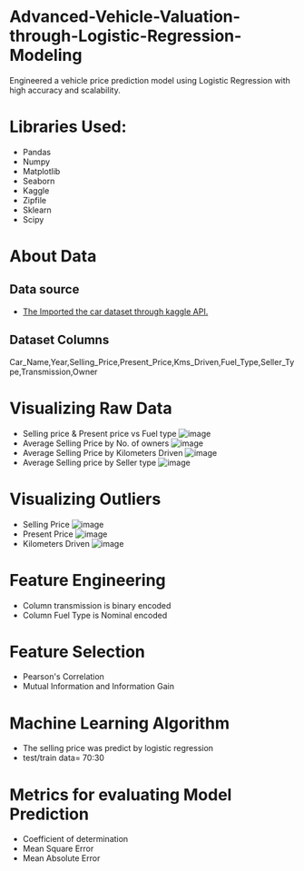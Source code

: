 # Advanced-Vehicle-Valuation-through-Logistic-Regression-Modeling
Engineered a vehicle price prediction model using Logistic Regression with high accuracy and scalability.

# Libraries Used:
- Pandas
- Numpy
- Matplotlib
- Seaborn
- Kaggle
- Zipfile
- Sklearn
- Scipy
# About Data
## Data source
  - [The Imported the car dataset through kaggle API.](https://www.kaggle.com/datasets/nehalbirla/vehicle-dataset-from-cardekho?select=car+data.csv)
## Dataset Columns
Car_Name,Year,Selling_Price,Present_Price,Kms_Driven,Fuel_Type,Seller_Type,Transmission,Owner
# Visualizing Raw Data
- Selling price & Present price vs Fuel type
  ![image](https://github.com/user-attachments/assets/3bfb39db-4ba3-43d7-8268-a5d4d72f0fd5)
- Average Selling Price by No. of owners
  ![image](https://github.com/user-attachments/assets/1f1e8df2-82dc-462e-8b76-b0cb7aaa204a)
- Average Selling Price by Kilometers Driven
  ![image](https://github.com/user-attachments/assets/d6f04b97-95a8-48f1-8e9a-3306f90e61eb)
- Average Selling price by Seller type
  ![image](https://github.com/user-attachments/assets/59c8bbbd-ac90-4d0c-a840-4cf43db1ca80)
# Visualizing Outliers
- Selling Price
  ![image](https://github.com/user-attachments/assets/4402f3d5-440f-4c3c-9985-389504e1ff12)
- Present Price
  ![image](https://github.com/user-attachments/assets/d2848888-9761-4862-9090-fcf00c3d8e1e)
- Kilometers Driven
  ![image](https://github.com/user-attachments/assets/a972b57f-fa8c-41aa-97a6-dafc692c1c44)
# Feature Engineering
- Column transmission is binary encoded
- Column Fuel Type is Nominal encoded
# Feature Selection
- Pearson's Correlation
- Mutual Information and Information Gain
# Machine Learning Algorithm
- The selling price was predict by logistic regression
- test/train data= 70:30
# Metrics for evaluating Model Prediction
- Coefficient of determination
- Mean Square Error
- Mean Absolute Error
  

    





